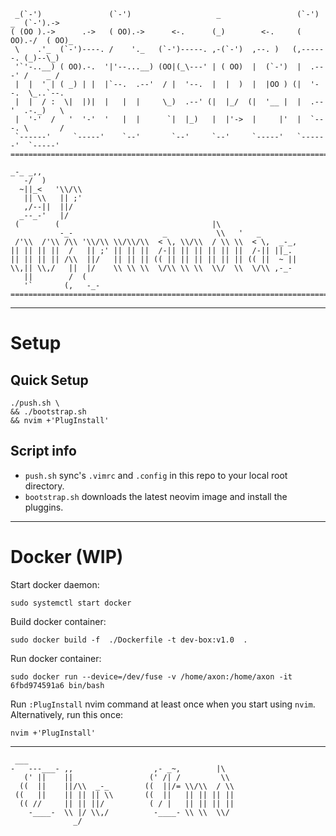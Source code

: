 ```
 _(`-')               (`-')                   _                 (`-')  _  (`-').-> 
( (OO ).->      .->   ( OO).->      <-.      (_)        <-.     ( OO).-/  ( OO)_   
 \    .'_  (`-')----. /    '._   (`-')-----. ,-(`-')  ,--. )   (,------. (_)--\_)  
 '`'-..__) ( OO).-.  '|'--...__) (OO|(_\---' | ( OO)  |  (`-')  |  .---' /    _ /  
 |  |  ' | ( _) | |  |`--.  .--'  / |  '--.  |  |  )  |  |OO ) (|  '--.  \_..`--.  
 |  |  / :  \|  |)|  |   |  |     \_)  .--' (|  |_/  (|  '__ |  |  .--'  .-._)   \ 
 |  '-'  /   '  '-'  '   |  |      `|  |_)   |  |'->  |     |'  |  `---. \       / 
 `------'     `-----'    `--'       `--'     `--'     `-----'   `------'  `-----'  
==================================================================================

_-_ _,,                                                          
   -/  )                                                         
  ~||_<   '\\/\\                                                 
   || \\   || ;'                                                 
   ,/--||  ||/                                                   
  _--_-'   |/                                                    
 (        (                                  |\                  
           -_-                    _           \\   '   _         
 /'\\  /'\\ /\\ '\\/\\ \\/\\/\\  < \, \\/\\  / \\ \\  < \,  _-_, 
|| || || ||  /   || ;' || || ||  /-|| || || || || ||  /-|| ||_.  
|| || || || /\\  ||/   || || || (( || || || || || || (( ||  ~ || 
\\,|| \\,/   ||  |/    \\ \\ \\  \/\\ \\ \\  \\/  \\  \/\\ ,-_-  
   ||        /  (                                                
   '`       (,   -_-                                             
==================================================================================
```

---

# Setup 
## Quick Setup
```
./push.sh \
&& ./bootstrap.sh
&& nvim +'PlugInstall'
```

## Script info
- `push.sh` sync's `.vimrc` and `.config` in this repo to your local root directory.
- `bootstrap.sh` downloads the latest neovim image and install the pluggins.

---

# Docker (WIP)

Start docker daemon:
```
sudo systemctl start docker
```

Build docker container:
```
sudo docker build -f  ./Dockerfile -t dev-box:v1.0  .
```

Run docker container:
```
sudo docker run --device=/dev/fuse -v /home/axon:/home/axon -it 6fbd974591a6 bin/bash
```

Run `:PlugInstall` nvim command at least once when you start using `nvim`.
Alternatively, run this once:
```
nvim +'PlugInstall'
```
---

```
 ___                                               
-   ---___- ,,                  ,- _~,        |\   
   (' ||    ||                 (' /| /         \\  
  ((  ||    ||/\\  _-_        ((  ||/= \\/\\  / \\ 
 ((   ||    || || || \\       ((  ||   || || || || 
  (( //     || || ||/          ( / |   || || || || 
    -____-  \\ |/ \\,/          -____- \\ \\  \\/  
              _/                                   
```
